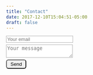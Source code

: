 ```yaml
---
title: "Contact"
date: 2017-12-10T15:04:51-05:00
draft: false
---
```


<form action="https://formspree.io/joncharlesdavies@gmail.com" method="POST">
  <input name="email" placeholder="Your email" type="email" style="border: 1px solid #AAA; margin-bottom: 5px;"><br>
  <textarea name="message" placeholder="Your message" style="border: 1px solid #AAA; margin-bottom: 5px; "></textarea><br>
  <button type="submit" style="border-radius: 6px; padding: 3px 10px 3px 10px; cursor: pointer;">Send</button>
</form>
